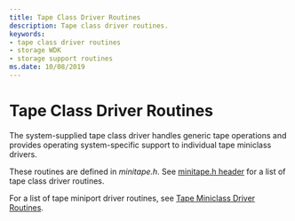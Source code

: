 ```yaml
---
title: Tape Class Driver Routines
description: Tape class driver routines.
keywords:
- tape class driver routines
- storage WDK
- storage support routines
ms.date: 10/08/2019
---
```


# Tape Class Driver Routines

The system-supplied tape class driver handles generic tape operations and provides operating system-specific support to individual tape miniclass drivers.

These routines are defined in *minitape.h*. See [minitape.h header](/windows-hardware/drivers/ddi/minitape/) for a list of tape class driver routines.

For a list of tape miniport driver routines, see [Tape Miniclass Driver Routines](tape-miniclass-driver-routines.md).
